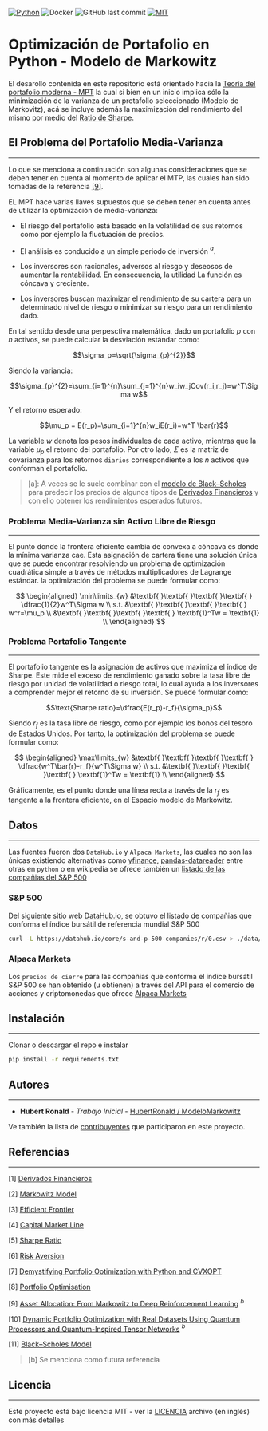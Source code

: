 [![Python](https://img.shields.io/badge/python-3670A0?style=flat-square&logo=python&logoColor=ffdd54)](https://www.python.org/dev/peps/pep-0537/#schedule-first-bugfix-release)
![Docker](https://img.shields.io/badge/docker-%230db7ed.svg?style=flat-square&logo=docker&logoColor=white)
![GitHub last commit](https://img.shields.io/github/last-commit/hubertronald/TemplateDockerDjango?style=flat-square)
[![MIT](https://img.shields.io/github/license/hubertronald/TemplateDockerDjango?style=flat-square)](LICENSE)

# Optimización de Portafolio en Python - Modelo de Markowitz

El desarollo contenida en este repositorio está orientado hacia la [Teoría del portafolio moderna - MPT](https://es.wikipedia.org/wiki/Teor%C3%ADa_del_portafolio_moderna)  la cual si bien en un inicio implica sólo la minimización de la varianza de un protafolio seleccionado (Modelo de Markovitz), acá se incluye además la maximización del rendimiento del mismo por medio del [Ratio de Sharpe](https://es.wikipedia.org/wiki/Ratio_de_Sharpe).


## El Problema del Portafolio Media-Varianza
---
Lo que se menciona a continuación son algunas consideraciones que se deben tener en cuenta al momento de aplicar el MTP, las cuales han sido tomadas de la referencia [[9]](https://arxiv.org/abs/2208.07158).

EL MPT hace varias llaves supuestos que se deben tener en cuenta antes de utilizar la optimización de media-varianza:

- El riesgo del portafolio está basado en la volatilidad de sus retornos como por ejemplo la fluctuación de precios.

- El análisis es conducido a un simple periodo de inversión $^{a}$.

- Los inversores son racionales, adversos al riesgo y deseosos de aumentar la rentabilidad. En consecuencia, la utilidad La función es cóncava y creciente.

- Los inversores buscan maximizar el rendimiento de su cartera para un determinado nivel de riesgo o minimizar su riesgo para un rendimiento dado.

En tal sentido desde una perpesctiva matemática, dado un portafolio $p$ con $n$ activos, se puede calcular la desviación estándar como:


$$\sigma_p=\sqrt{\sigma_{p}^{2}}$$

Siendo la variancia:

$$\sigma_{p}^{2}=\sum_{i=1}^{n}\sum_{j=1}^{n}w_iw_jCov(r_i,r_j)=w^T\Sigma w$$

Y el retorno esperado:

$$\mu_p = E(r_p)=\sum_{i=1}^{n}w_iE(r_i)=w^T \bar{r}$$

La variable $w$ denota los pesos individuales de cada activo, mientras que la variable $\mu_p$ el retorno del portafolio. Por otro lado, $\Sigma$ es la matriz de covarianza para los retornos `diarios` correspondiente a los $n$ activos que conforman el portafolio.

> [a]: A veces se le suele combinar con el [modelo de Black–Scholes](https://en.wikipedia.org/wiki/Black%E2%80%93Scholes_model) para predecir los precios de algunos tipos de [Derivados Financieros](https://es.wikipedia.org/wiki/Derivado_financiero) y con ello obtener los rendimientos esperados futuros.

### Problema Media-Varianza sin Activo Libre de Riesgo
---
El punto donde la frontera eficiente cambia de convexa a cóncava es donde la mínima varianza cae. Esta asignación de cartera tiene una solución única que se puede encontrar resolviendo un problema de optimización cuadrática simple a través de métodos multiplicadores de Lagrange estándar. la optimización del problema se puede formular como:

$$
\begin{aligned}
\min\limits_{w}     &\textbf{ }\textbf{ }\textbf{ }\textbf{ } \dfrac{1}{2}w^T\Sigma w \\
s.t.                &\textbf{ }\textbf{ }\textbf{ }\textbf{ } w^r=\mu_p \\
                    &\textbf{ }\textbf{ }\textbf{ }\textbf{ } \textbf{1}^Tw = \textbf{1} \\
\end{aligned}
$$

### Problema Portafolio Tangente
---
El portafolio tangente es la asignación de activos que maximiza el índice de Sharpe. Este mide el exceso de rendimiento ganado sobre la tasa libre de riesgo por unidad de volatilidad o riesgo total, lo cual ayuda a los inversores a comprender mejor el retorno de su inversión. Se puede formular como:

$$\text{Sharpe ratio}=\dfrac{E(r_p)-r_f}{\sigma_p}$$

Siendo $r_f$ es la tasa libre de riesgo, como por ejemplo los bonos del tesoro de Estados Unidos. Por tanto, la optimización del problema se puede formular como:

$$
\begin{aligned}
\max\limits_{w}     &\textbf{ }\textbf{ }\textbf{ }\textbf{ } \dfrac{w^T\bar{r}-r_f}{w^T\Sigma w} \\
s.t.                 &\textbf{ }\textbf{ }\textbf{ }\textbf{ } \textbf{1}^Tw = \textbf{1} \\
\end{aligned}
$$

Gráficamente, es el punto donde una línea recta a través de la $r_f$ es tangente a la frontera eficiente, en el Espacio modelo de Markowitz.

## Datos
---
Las fuentes fueron dos `DataHub.io` y `Alpaca Markets`, las cuales no son las únicas existiendo alternativas como [yfinance](https://pypi.org/project/yfinance/), [pandas-datareader](https://pypi.org/project/pandas-datareader/) entre otras en `python`
o en wikipedia se ofrece también un [listado de las compañias del S&P 500](https://en.wikipedia.org/wiki/List_of_S%26P_500_companies)

### S&P 500

Del siguiente sitio web [DataHub.io](https://datahub.io/core/s-and-p-500-companies), se obtuvo el listado de compañias que conforma el índice bursátil de referencia mundial S&P 500

```bash
curl -L https://datahub.io/core/s-and-p-500-companies/r/0.csv > ./data/s_and_p_500_companies.csv
```

### Alpaca Markets

Los `precios de cierre` para las compañías que conforma el índice bursátil S&P 500 se han obtenido (u obtienen) a través del API para el comercio de acciones y criptomonedas que ofrece [Alpaca Markets](https://alpaca.markets/)

## Instalación
---
Clonar o descargar el repo e instalar

```bash
pip install -r requirements.txt
```

## Autores
---
* **Hubert Ronald** - *Trabajo Inicial* - [HubertRonald / ModeloMarkowitz](https://github.com/HubertRonald/ModeloMarkowitz)

Ve también la lista de [contribuyentes](https://github.com/HubertRonald/ModeloMarkowitz/contributors) que participaron en este proyecto.


## Referencias
---
[1] [Derivados Financieros](https://es.wikipedia.org/wiki/Derivado_financiero)

[2] [Markowitz Model](https://en.wikipedia.org/wiki/Markowitz_model)

[3] [Efficient Frontier](https://en.wikipedia.org/wiki/Efficient_frontier)

[4] [Capital Market Line](https://en.wikipedia.org/wiki/Capital_market_line)

[5] [Sharpe Ratio](https://en.wikipedia.org/wiki/Sharpe_ratio)

[6] [Risk Aversion](https://en.wikipedia.org/wiki/Risk_aversion)

[7] [Demystifying Portfolio Optimization with Python and CVXOPT](https://druce.ai/2020/12/portfolio-opimization)

[8] [Portfolio Optimisation](https://quantpy.com.au/python-for-finance/portfolio-optimisation/)

[9] [Asset Allocation: From Markowitz to Deep Reinforcement Learning](https://arxiv.org/abs/2208.07158) $^{b}$

[10] [Dynamic Portfolio Optimization with Real Datasets Using Quantum Processors and Quantum-Inspired Tensor Networks](https://arxiv.org/abs/2007.00017) $^{b}$

[11] [Black–Scholes Model](https://en.wikipedia.org/wiki/Black%E2%80%93Scholes_model)

> [b] Se menciona como futura referencia

## Licencia
---
Este proyecto está bajo licencia MIT - ver la [LICENCIA](LICENSE) archivo (en inglés) con más detalles
